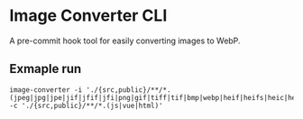 # Image Converter CLI

A pre-commit hook tool for easily converting images to WebP.

## Exmaple run

```
image-converter -i './{src,public}/**/*.(jpeg|jpg|jpe|jif|jfif|jfi|png|gif|tiff|tif|bmp|webp|heif|heifs|heic|heics|avci|avcs|avif|avifs)' -c './{src,public}/**/*.(js|vue|html)'
```
